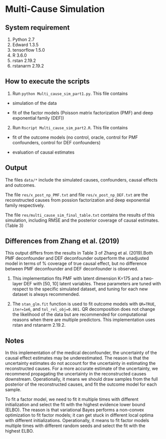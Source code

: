 # Multi-Cause Simulation

## System requirement
1. Python 2.7
2. Edward 1.3.5
3. tensorflow 1.5.0
4. R 3.6.0
5. rstan 2.19.2
6. rstanarm 2.19.2

## How to execute the scripts

1. Run `python Multi_cause_sim_part1.py`. This file contains 

+ simulation of the data

+ fit of the factor models (Poisson matrix factorization (PMF) and deep exponential family (DEF))


2. Run `Rscript Multi_cause_sim_part2.R`. This file contains 

+ fit of the outcome models (no control, oracle, control for PMF confounders, control for DEF confounders)

+ evaluation of causal estimates


## Output

The files `data/*` include the simulated causes, confounders, causal effects and outcomes. 

The file `res/x_post_np_PMF.txt` and file `res/x_post_np_DEF.txt` are the reconstructed causes from possion factorization and deep exponential family respectively.

The file `res/multi_cause_sim_final_table.txt` contains the results of this simulation, including RMSE and the posterior coverage of causal estimates. (Table 3)


## Differences from Zhang et al. (2019)

This output differs from the results in Table 3 of Zhang et al.
(2019).Both PMF deconfounder and DEF deconfounder outperform the unadjusted model in terms of % coverage of true causal effect, but no difference between PMF deconfounder and DEF deconfounder is observed.

1. This implementation fits PMF with latent dimension K=175 and a two-layer DEF with [50, 10] latent variables. These parameters are tuned with respect to the specific simulated dataset, and tuning for each new dataset is always recommended.

1. The `stan_glm.fit` function is used to fit outcome models with `QR=TRUE`, `iter=1e6`, and `tol_rel_obj=0.001`. QR decomposition does not change the likelihood of the data but are recommended for computational reasons when there are multiple predictors. 
This implementation uses rstan and rstanarm 2.19.2.

## Notes
In this implementation of the medical deconfounder, the uncertainty of
the causal effect estimates may be underestimated. The reason is that
the uncertainty estimates do not account for the uncertainty in
estimating the reconstructed causes. For a more accurate estimate of
the uncertainty, we recommend propagating the uncertainty in the
reconstructed causes downstream. Operationally, it means we should
draw samples from the full posterior of the reconstructed causes, and
fit the outcome model for each sample.

To fit a factor model, we need to fit it multiple times with different initialization and select the fit with the highest evidence lower bound (ELBO). The reason is that variational Bayes performs a non-convex optimization to fit factor models; it can get stuck in different local optima with different initializations. Operationally, it means to fit factor models multiple times with different random seeds and select the fit with the highest ELBO.

